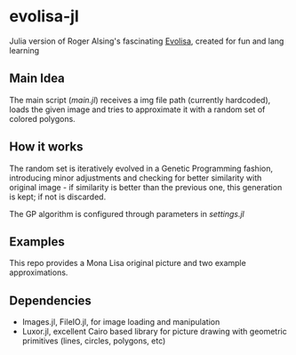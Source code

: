 # evolisa-jl

Julia version of Roger Alsing's fascinating [Evolisa](https://rogerjohansson.blog/2008/12/07/genetic-programming-evolution-of-mona-lisa/), created for fun and lang learning

## Main Idea

The main script (_main.jl_) receives a img file path (currently hardcoded), loads the given image and tries to approximate it with a random set of colored polygons. 

## How it works

The random set is iteratively evolved in a Genetic Programming fashion, introducing minor adjustments and checking for better similarity with original image - if similarity is better than the previous one, this generation is kept; if not is discarded.

The GP algorithm is configured through parameters in _settings.jl_

## Examples

This repo provides a Mona Lisa original picture and two example approximations.


## Dependencies

- Images.jl, FileIO.jl, for image loading and manipulation
- Luxor.jl, excellent Cairo based library for picture drawing with geometric primitives (lines, circles, polygons, etc)
